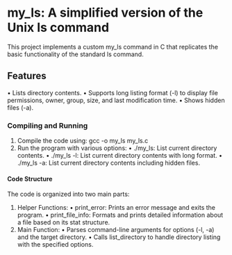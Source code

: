 # my_ls: A simplified version of the Unix ls command
This project implements a custom my_ls command in C that replicates the basic functionality of the standard ls command.

## Features
•	Lists directory contents.
•	Supports long listing format (-l) to display file permissions, owner, group, size, and last modification time.
•	Shows hidden files (-a).

### Compiling and Running
1.	Compile the code using: gcc -o my_ls my_ls.c
2.	Run the program with various options:
      •	./my_ls: List current directory contents.
      •	./my_ls -l: List current directory contents with long format.
      •	./my_ls -a: List current directory contents including hidden files.
  	
#### Code Structure
The code is organized into two main parts:
1.	Helper Functions:
      •	print_error: Prints an error message and exits the program.
      •	print_file_info: Formats and prints detailed information about a file based on its stat structure.
2.	Main Function:
      •	Parses command-line arguments for options (-l, -a) and the target directory.
      •	Calls list_directory to handle directory listing with the specified options.

